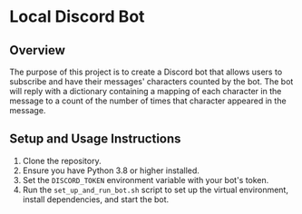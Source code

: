 # Local Discord Bot

## Overview

The purpose of this project is to create a Discord bot that allows users to subscribe and have their messages' characters counted by the bot. The bot will reply with a dictionary containing a mapping of each character in the message to a count of the number of times that character appeared in the message.

## Setup and Usage Instructions

1. Clone the repository.
2. Ensure you have Python 3.8 or higher installed.
3. Set the `DISCORD_TOKEN` environment variable with your bot's token.
4. Run the `set_up_and_run_bot.sh` script to set up the virtual environment, install dependencies, and start the bot.